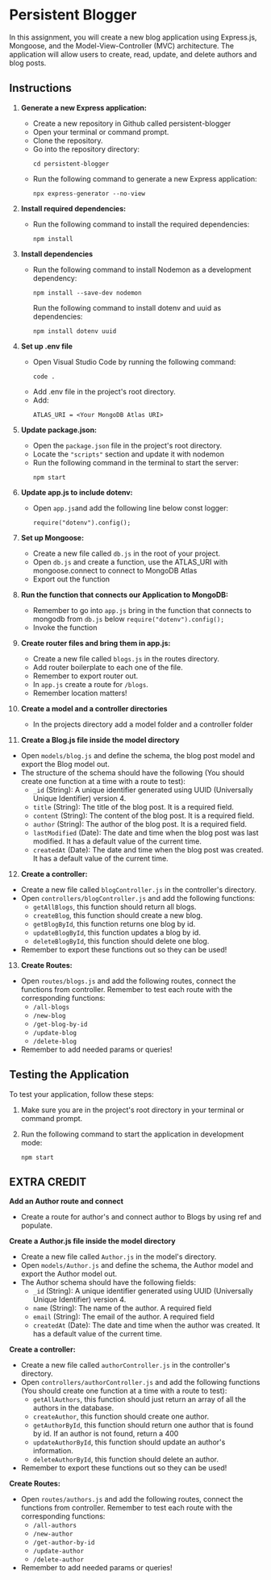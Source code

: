 # Persistent Blogger

In this assignment, you will create a new blog application using Express.js, Mongoose, and the Model-View-Controller (MVC) architecture. The application will allow users to create, read, update, and delete authors and blog posts.

## Instructions

1. **Generate a new Express application:**

   - Create a new repository in Github called persistent-blogger
   - Open your terminal or command prompt.
   - Clone the repository.
   - Go into the repository directory:
     ```
     cd persistent-blogger
     ```
   - Run the following command to generate a new Express application:
     ```
     npx express-generator --no-view
     ```

2. **Install required dependencies:**

   - Run the following command to install the required dependencies:
     ```
     npm install
     ```

3. **Install dependencies**
   - Run the following command to install Nodemon as a development dependency:
     ```
     npm install --save-dev nodemon
     ```
     Run the following command to install dotenv and uuid as dependencies:
     ```
     npm install dotenv uuid
     ```
4. **Set up .env file**

   - Open Visual Studio Code by running the following command:
     ```
     code .
     ```
   - Add .env file in the project's root directory.
   - Add:
     ```
     ATLAS_URI = <Your MongoDB Atlas URI>
     ```

5. **Update package.json:**
   - Open the `package.json` file in the project's root directory.
   - Locate the `"scripts"` section and update it with nodemon
   - Run the following command in the terminal to start the server:
     ```
     npm start
     ```
6. **Update app.js to include dotenv:**
   - Open `app.js`and add the following line below const logger:
     ```
     require("dotenv").config();
     ```
7. **Set up Mongoose:**

   - Create a new file called `db.js` in the root of your project.
   - Open `db.js` and create a function, use the ATLAS_URI with mongoose.connect to connect to MongoDB Atlas
   - Export out the function

8. **Run the function that connects our Application to MongoDB:**

   - Remember to go into `app.js` bring in the function that connects to mongodb from `db.js` below `require("dotenv").config();`
   - Invoke the function

9. **Create router files and bring them in app.js:**

   - Create a new file called `blogs.js` in the routes directory.
   - Add router boilerplate to each one of the file.
   - Remember to export router out.
   - In `app.js` create a route for `/blogs`.
   - Remember location matters!

10. **Create a model and a controller directories**

    - In the projects directory add a model folder and a controller folder

11. **Create a Blog.js file inside the model directory**

- Open `models/blog.js` and define the schema, the blog post model and export the Blog model out.
- The structure of the schema should have the following (You should create one function at a time with a route to test):
  - `_id` (String): A unique identifier generated using UUID (Universally Unique Identifier) version 4.
  - `title` (String): The title of the blog post. It is a required field.
  - `content` (String): The content of the blog post. It is a required field.
  - `author` (String): The author of the blog post. It is a required field.
  - `lastModified` (Date): The date and time when the blog post was last modified. It has a default value of the current time.
  - `createdAt` (Date): The date and time when the blog post was created. It has a default value of the current time.

12. **Create a controller:**

- Create a new file called `blogController.js` in the controller's directory.
- Open `controllers/blogController.js` and add the following functions:
  - `getAllBlogs`, this function should return all blogs.
  - `createBlog`, this function should create a new blog.
  - `getBlogById`, this function returns one blog by id.
  - `updateBlogById`, this function updates a blog by id.
  - `deleteBlogById`, this function should delete one blog.
- Remember to export these functions out so they can be used!

13. **Create Routes:**

- Open `routes/blogs.js` and add the following routes, connect the functions from controller. Remember to test each route with the corresponding functions:
  - `/all-blogs`
  - `/new-blog`
  - `/get-blog-by-id`
  - `/update-blog`
  - `/delete-blog`
- Remember to add needed params or queries!

## Testing the Application

To test your application, follow these steps:

1. Make sure you are in the project's root directory in your terminal or command prompt.

2. Run the following command to start the application in development mode:
   ```
   npm start
   ```

## EXTRA CREDIT

**Add an Author route and connect**

- Create a route for author's and connect author to Blogs by using ref and populate.

**Create a Author.js file inside the model directory**

- Create a new file called `Author.js` in the model's directory.
- Open `models/Author.js` and define the schema, the Author model and export the Author model out.
- The Author schema should have the following fields:
  - `_id` (String): A unique identifier generated using UUID (Universally Unique Identifier) version 4.
  - `name` (String): The name of the author. A required field
  - `email` (String): The email of the author. A required field
  - `createdAt` (Date): The date and time when the author was created. It has a default value of the current time.

**Create a controller:**

- Create a new file called `authorController.js` in the controller's directory.
- Open `controllers/authorController.js` and add the following functions (You should create one function at a time with a route to test):
  - `getAllAuthors`, this function should just return an array of all the authors in the database.
  - `createAuthor`, this function should create one author.
  - `getAuthorById`, this function should return one author that is found by id. If an author is not found, return a 400
  - `updateAuthorById`, this function should update an author's information.
  - `deleteAuthorById`, this function should delete an author.
- Remember to export these functions out so they can be used!

**Create Routes:**

- Open `routes/authors.js` and add the following routes, connect the functions from controller. Remember to test each route with the corresponding functions:
  - `/all-authors`
  - `/new-author`
  - `/get-author-by-id`
  - `/update-author`
  - `/delete-author`
- Remember to add needed params or queries!
